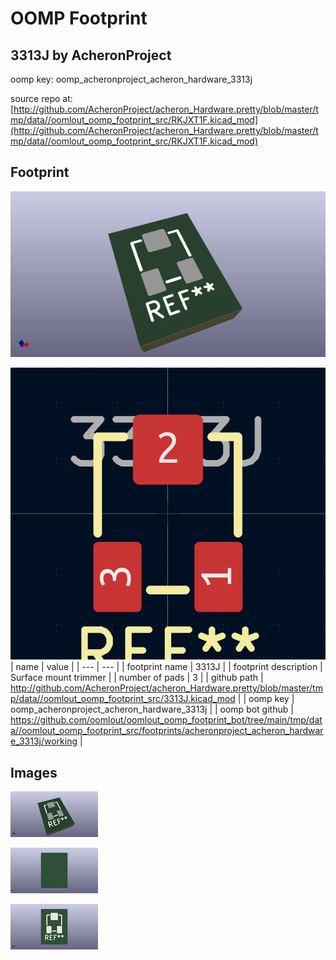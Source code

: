 # OOMP Footprint  
## 3313J  by AcheronProject  
  
oomp key: oomp_acheronproject_acheron_hardware_3313j  
  
source repo at: [http://github.com/AcheronProject/acheron_Hardware.pretty/blob/master/tmp/data//oomlout_oomp_footprint_src/RKJXT1F.kicad_mod](http://github.com/AcheronProject/acheron_Hardware.pretty/blob/master/tmp/data//oomlout_oomp_footprint_src/RKJXT1F.kicad_mod)  
## Footprint  
  
[![working_kicad_pcb_3d.png](working_kicad_pcb_3d_600.png)](working_kicad_pcb_3d.png)  
  
[![working.png](working_600.png)](working.png)  
| name | value | 
| --- | --- | 
| footprint name | 3313J | 
| footprint description | Surface mount trimmer | 
| number of pads | 3 | 
| github path | http://github.com/AcheronProject/acheron_Hardware.pretty/blob/master/tmp/data//oomlout_oomp_footprint_src/3313J.kicad_mod | 
| oomp key | oomp_acheronproject_acheron_hardware_3313j | 
| oomp bot github | https://github.com/oomlout/oomlout_oomp_footprint_bot/tree/main/tmp/data//oomlout_oomp_footprint_src/footprints/acheronproject_acheron_hardware_3313j/working | 
## Images  
  
[![working_kicad_pcb_3d.png](working_kicad_pcb_3d_140.png)](working_kicad_pcb_3d.png)  
  
[![working_kicad_pcb_3d_back.png](working_kicad_pcb_3d_back_140.png)](working_kicad_pcb_3d_back.png)  
  
[![working_kicad_pcb_3d_front.png](working_kicad_pcb_3d_front_140.png)](working_kicad_pcb_3d_front.png)  
